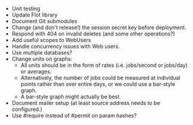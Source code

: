* Unit testing
* Update Flot library
* Document Git submodules
* Change (and don't release!) the session secret key before deployment.
* Respond with 404 on invalid deletes (and some other operations?)
* Add useful scopes to WebUsers
* Handle concurrency issues with Web users.
* Use multiple databases?
* Change units on graphs:
  * All units should be in the form of rates (i.e. jobs/second or jobs/day) or averages.
  * Alternatively, the number of jobs could be measured at individual points rather than over
    entire days, or we could use a bar-style graph.
  * A bar-style graph might actually be best.
* Document mailer setup (at least source address needs to be configured.)
* Use #require instead of #permit on param hashes?

